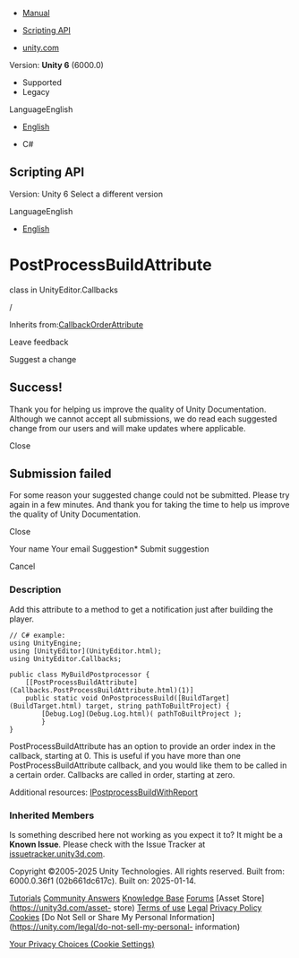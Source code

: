 [ ]()

  * [Manual](../Manual/index.html)
  * [Scripting API](../ScriptReference/index.html)

  * [unity.com](https://unity.com/)

Version: **Unity 6** (6000.0)

  * Supported
  * Legacy

LanguageEnglish

  * [English]()

  * C#

[ ](https://docs.unity3d.com)

## Scripting API

Version: Unity 6 Select a different version

LanguageEnglish

  * [English]()

# PostProcessBuildAttribute

class in UnityEditor.Callbacks

/

Inherits from:[CallbackOrderAttribute](CallbackOrderAttribute.html)

Leave feedback

Suggest a change

## Success!

Thank you for helping us improve the quality of Unity Documentation. Although
we cannot accept all submissions, we do read each suggested change from our
users and will make updates where applicable.

Close

## Submission failed

For some reason your suggested change could not be submitted. Please <a>try
again</a> in a few minutes. And thank you for taking the time to help us
improve the quality of Unity Documentation.

Close

Your name Your email Suggestion* Submit suggestion

Cancel

[ ]()

### Description

Add this attribute to a method to get a notification just after building the
player.

    
    
    // C# example:
    using UnityEngine;
    using [UnityEditor](UnityEditor.html);
    using UnityEditor.Callbacks;  
      
    public class MyBuildPostprocessor {
        [[PostProcessBuildAttribute](Callbacks.PostProcessBuildAttribute.html)(1)]
        public static void OnPostprocessBuild([BuildTarget](BuildTarget.html) target, string pathToBuiltProject) {
            [Debug.Log](Debug.Log.html)( pathToBuiltProject );
            }
    }
    

PostProcessBuildAttribute has an option to provide an order index in the
callback, starting at 0. This is useful if you have more than one
PostProcessBuildAttribute callback, and you would like them to be called in a
certain order. Callbacks are called in order, starting at zero.  
  
Additional resources:
[IPostprocessBuildWithReport](Build.IPostprocessBuildWithReport.html)

### Inherited Members

Is something described here not working as you expect it to? It might be a
**Known Issue**. Please check with the Issue Tracker at
[issuetracker.unity3d.com](https://issuetracker.unity3d.com).

Copyright ©2005-2025 Unity Technologies. All rights reserved. Built from:
6000.0.36f1 (02b661dc617c). Built on: 2025-01-14.

[Tutorials](https://unity3d.com/learn) [Community
Answers](https://answers.unity3d.com) [Knowledge
Base](https://support.unity3d.com/hc/en-us)
[Forums](https://forum.unity3d.com) [Asset Store](https://unity3d.com/asset-
store) [Terms of use](https://docs.unity3d.com/Manual/TermsOfUse.html)
[Legal](https://unity.com/legal) [Privacy
Policy](https://unity.com/legal/privacy-policy)
[Cookies](https://unity.com/legal/cookie-policy) [Do Not Sell or Share My
Personal Information](https://unity.com/legal/do-not-sell-my-personal-
information)

[Your Privacy Choices (Cookie Settings)](javascript:void\(0\);)

